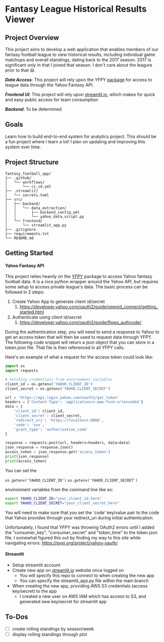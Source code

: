 # Fantasy League Historical Results Viewer

## Project Overview

This project aims to develop a web application that enables members of our fantasy football league to view historical results, including individual game matchups and overall standings, dating back to the 2017 season. 2017 is significant only in that I joined that season. I don't care about the leagure prior to that :smiley:. 


***Data Access***: This project will rely upon the YFPY [package](https://github.com/uberfastman/yfpy) for access to league data through the Yahoo Fantasy API.

***Frontend UI***: This project will rely upon [streamlit.io](https://streamlit.io/), which makes for quick and easy public access for team consumption

***Backend***: To be determined

## Goals

Learn how to build end-to-end system for analytics project. This should be a fun project where I learn a lot! I plan on updating and improving this system over time.

## Project Structure

```
fantasy_football_app/
├── .github/
│   └── workflows/
│       └── ci_cd.yml
├── .streamlit/
│   └── secrets.toml
├── src/
│   ├── backend/
│   │   └── data_extraction/
│   │       ├── backend_config.yml
│   │       └── yahoo_data_script.py
│   └── frontend/
│       └── streamlit_app.py
├── .gitignore
├── requirements.txt
└── README.md
```
## Getting Started

#### Yahoo Fantasy API
This project relies heavily on the [YFPY](https://yfpy.uberfastman.com/index.html) package to access Yahoo fantasy football data. It is a nice python wrapper around the Yahoo API, but requires some setup to access private league's data. The basic process can be followed in 2 steps:

1. Create Yahoo App to generate client id/secret
    1. https://developer.yahoo.com/oauth2/guide/openid_connect/getting_started.html
1. Authenticate using client id/secret
    1. https://developer.yahoo.com/oauth2/guide/flows_authcode/

During the authentication step, you will need to send a response to Yahoo to get an access token that will then be used to request data through YFPY. The following code snippet will return a json object that you can store in a token.json file. That file is then referenced in all YFPY calls.

Here's an example of what a request for the access token could look like:

```python
import os
import requests

# Fetching credentials from environment variables
client_id = os.getenv('YAHOO_CLIENT_ID')
client_secret = os.getenv('YAHOO_CLIENT_SECRET')

url = 'https://api.login.yahoo.com/oauth2/get_token'
headers = {'Content-Type': 'application/x-www-form-urlencoded'}
data = {
    'client_id': client_id,
    'client_secret': client_secret,
    'redirect_uri': 'https://localhost:8080',
    'code': 'xxx',
    'grant_type': 'authorization_code'
}

response = requests.post(url, headers=headers, data=data)
json_response = response.json()
access_token = json_response.get('access_token')
print(json_response)
print(access_token)
```
You can set the 

`os.getenv('YAHOO_CLIENT_ID')`
`os.getenv('YAHOO_CLIENT_SECRET')` 

environment variables from the command line like so:

```bash
export YAHOO_CLIENT_ID="your_client_id_here"
export YAHOO_CLIENT_SECRET="your_client_secret_here"
```

You will need to make sure that you set the 'code' key/value pair to the code that Yahoo provides through your redirect_uri during initial authentication.

Unfortunately, I found that YFPY was throwing OAuth2 errors until I added the "consumer_key", "consumer_secret" and "token_time" to the token.json file. I somewhat figured this out by finding my way to this site while navigating errors: https://pypi.org/project/yahoo-oauth/

#### Streamlit

* Setup streamlit account
* Create new app on [streamlit.io](https://streamlit.io/) website once logged on
    * You will specify this repo to connect to when creating the new app
    * You can specify the streamlit_app.py file within the main branch
* When creating the new app, providing AWS S3 credentials (access key/secret) to the app
    * I created a new user on AWS IAM which has access to S3, and generated new key/secret for streamlit app

## To-Dos

- [ ] create rolling standings by season/week
- [ ] display rolling standings through plot
